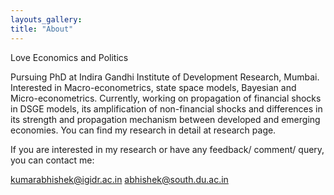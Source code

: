 ```yaml
---
layouts_gallery:
title: "About"
---
```

Love Economics and Politics

Pursuing PhD at Indira Gandhi Institute of Development Research, Mumbai.  Interested in Macro-econometrics, state space models, Bayesian and Micro-econometrics. Currently, working on propagation of financial shocks in DSGE models, its amplification of non-financial shocks and differences in its strength and propagation mechanism between developed and emerging economies. You can find my research in detail at research page. 

If you are interested in my research or have any feedback/ comment/ query, you can contact me:

[kumarabhishek@igidr.ac.in](kumarabhishek@igidr.ac.in)
[abhishek@south.du.ac.in](abhishek@south.du.ac.in)
